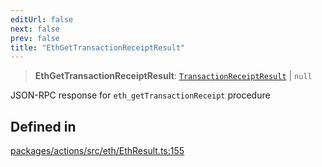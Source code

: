 ```yaml
---
editUrl: false
next: false
prev: false
title: "EthGetTransactionReceiptResult"
---
```


> **EthGetTransactionReceiptResult**: [`TransactionReceiptResult`](/reference/tevm/actions/type-aliases/transactionreceiptresult/) \| `null`

JSON-RPC response for `eth_getTransactionReceipt` procedure

## Defined in

[packages/actions/src/eth/EthResult.ts:155](https://github.com/evmts/tevm-monorepo/blob/main/packages/actions/src/eth/EthResult.ts#L155)
